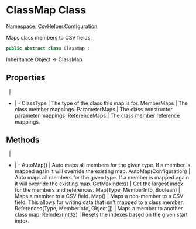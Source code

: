 # ClassMap Class

Namespace: [CsvHelper.Configuration](/api/CsvHelper.Configuration)

Maps class members to CSV fields.

```cs
public abstract class ClassMap : 
```

Inheritance Object -> ClassMap

## Properties
&nbsp; | &nbsp;
- | -
ClassType | The type of the class this map is for.
MemberMaps | The class member mappings.
ParameterMaps | The class constructor parameter mappings.
ReferenceMaps | The class member reference mappings.

## Methods
&nbsp; | &nbsp;
- | -
AutoMap() | Auto maps all members for the given type. If a member is mapped again it will override the existing map.
AutoMap(Configuration) | Auto maps all members for the given type. If a member is mapped again it will override the existing map.
GetMaxIndex() | Get the largest index for the members and references.
Map(Type, MemberInfo, Boolean) | Maps a member to a CSV field.
Map() | Maps a non-member to a CSV field. This allows for writing data that isn't mapped to a class member.
References(Type, MemberInfo, Object[]) | Maps a member to another class map.
ReIndex(Int32) | Resets the indexes based on the given start index.
